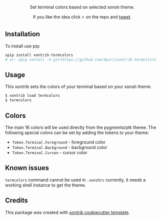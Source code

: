 <p align="center">
Set terminal colors based on selected xonsh theme.
</p>

<p align="center">  
If you like the idea click ⭐ on the repo and <a href="https://twitter.com/intent/tweet?text=Nice%20xontrib%20for%20the%20xonsh%20shell!&url=https://github.com/dyuri/xontrib-termcolors" target="_blank">tweet</a>.
</p>


## Installation

To install use pip:

```bash
xpip install xontrib-termcolors
# or: xpip install -U git+https://github.com/dyuri/xontrib-termcolors
```

## Usage

This xontrib sets the colors of your terminal based on your xonsh theme.

```bash
$ xontrib load termcolors
$ termcolors
```

## Colors

The main 16 colors will be used directly from the pygments/ptk theme. The following special colors can be set by adding the tokens to your theme:

- `Token.Terminal.Foreground` - foreground color
- `Token.Terminal.Background` - background color
- `Token.Terminal.Curson` - cursor color

## Known issues

`termcolors` command cannot be used in `.xonshrc` currently, it needs a working shell instance to get the theme.

## Credits

This package was created with [xontrib cookiecutter template](https://github.com/xonsh/xontrib-cookiecutter).

